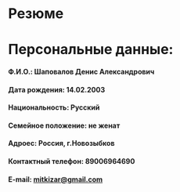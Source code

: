 # Резюме
# Персональные данные:
#### Ф.И.О.: Шаповалов Денис Александрович
#### Дата рождения: 14.02.2003
#### Национальность: Русский
#### Семейное положение: не женат
#### Адроес: Россия, г.Новозыбков
#### Контактный телефон: 89006964690
#### E-mail: mitkizar@gmail.com
